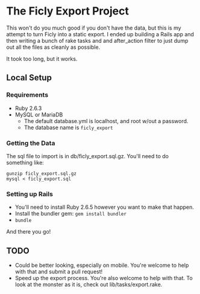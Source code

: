 # The Ficly Export Project

This won't do you much good if you don't have the data, but this is my attempt to turn Ficly into a static export.  I ended up building a Rails app and then writing a bunch of rake tasks and and after_action filter to just dump out all the files as cleanly as possible.

It took too long, but it works.

## Local Setup

### Requirements

* Ruby 2.6.3
* MySQL or MariaDB
  * The default database.yml is localhost, and root w/out a password.
  * The database name is `ficly_export`

### Getting the Data

The sql file to import is in db/ficly_export.sql.gz.  You'll need to do something like:

```cd db
gunzip ficly_export.sql.gz
mysql < ficly_export.sql
```

### Setting up Rails

* You'll need to install Ruby 2.6.5 however you want to make that happen.
* Install the bundler gem: `gem install bundler`
* `bundle`

And there you go!

## TODO

* Could be better looking, especially on mobile. You're welcome to help with that and submit a pull request!
* Speed up the export process. You're also welcome to help with that.  To look at the monster as it is, check out lib/tasks/export.rake.
